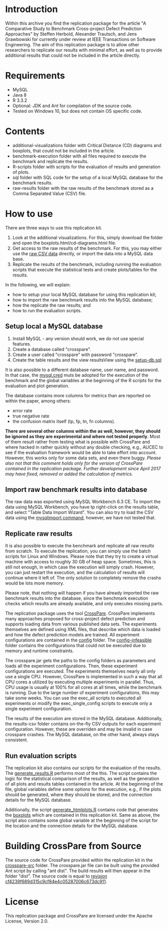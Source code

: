 Introduction
============
Within this archive you find the replication package for the article "A Comparative Study to Benchmark Cross-project Defect Prediction Approaches" by Steffen Herbold, Alexander Trautsch, and Jens Grawbowski for currently under review at IEEE Transactions on Software Engineering. The aim of this replication package is to allow other researchers to replicate our results with minimal effort, as well as to provide additional results that could not be included in the article directly. 

Requirements
============
- MySQL
- Java 8
- R 3.3.2
- Optional: JDK and Ant for compilation of the source code.
- Tested on Windows 10, but does not contain OS specific code. 

Contents
========
- additional-visualizations folder with Critical Distance (CD) diagrams and boxplots, that could not be included in the article.
- benchmark-execution folder with all files required to execute the benchmark and replicate the results.
- R-scripts folder with scripts for the evaluation of results and generation of plots.
- sql folder with SQL code for the setup of a local MySQL database for the benchmark results.
- raw-results folder with the raw results of the benchmark stored as a Comma Separated Value (CSV) file.

How to use
==========
There are three ways to use this replication kit.
1. Look at the additional visualizations. For this, simply download the folder and open the boxplots.html/cd-diagrams.html file.
2. Get access to the raw results of the benchmark. For this, you may either use the [raw CSV data](raw-results/crosspare-results-replication-kit.csv) directly, or import the data into a MySQL data base.
3. Replicate the results of the benchmark, including running the evaluation scripts that execute the statistical tests and create plots/tables for the results.

In the following, we will explain:
- how to setup your local MySQL database for using this replication kit;
- how to import the raw benchmark results into the MySQL database;
- how the replicate the raw results; and
- how to run the evaluation scripts. 

Setup local a MySQL database
----------------------------

1. Install MySQL - any version should work, we do not use special features.
2. Create a database called "crosspare".
3. Create a user called "crosspare" with password "crosspare".
4. Create the table results and the view resultsView using the [setup-db.sql](sql/setup-db.sql)

It is also possible to a different database name, user name, and password. In that case, the [mysql.cred](benchmark-execution/mysql.cred) muts be adopted for the execution of the benchmark and the global variables at the beginning of the R scripts for the evaluation and plot generation. 

The database contains more columns for metrics than are reported on within the paper, among others:
- error rate
- true negative rate
- the confusion matrix itself (tp, fp, tn, fn columns).

**There are several other columns within the as well, however, they should be ignored as they are experimental and where not tested properly**. Most of them result rather from testing what is possible with CrossPare and where hacked in rather quickly without any double checking, e.g., AUCEC to see if the evaluation framework would be able to take effort into account. However, this works only for some data sets, and even there buggy. *Please also not that this comment holds only for the version of CrossPare contained in the replication package. Further development since April 2017 may have fixed, removed or added the calculation of metrics.*


Import raw benchmark results into database
------------------------------------------
The raw data was exported using MySQL Workbench 6.3 CE. To import the data using MySQL Workbench, you have tp right-click on the results table, and select "Table Data Import Wizard". You can also try to load the CSV data using the [mysqlimport command](https://dev.mysql.com/doc/refman/5.7/en/load-data.html), however, we have not tested that. 

Replicate raw results
---------------------
It is also possible to execute the benchmark and replicate all raw results from scratch. To execute the replication, you can simply use the batch scripts for Linux and Windows. Please note that they try to create a virtual machine with access to roughly 30 GB of heap space. Sometimes, this is still not enough, in which case the execution will simply crash. However, you can just restart the execution, and the calculation of results will continue where it left of. The only solution to completely remove the crashs would be lots more memory. 

Please note, that nothing will happen if you have already imported the raw benchmark results into the database, since the benchmark execution checks which results are already available, and only executes missing parts. 

The replication package uses the tool [CrossPare](https://github.com/sherbold/CrossPare/). CrossPare implements many approaches proposed for cross-project defect prediction and supports loading data from various published data sets. The experiments themselves are defined using XML files, that describe which data is loaded and how the defect prediction models are trained. All experiment configurations are contained in the [config](benchmark-execution/benchmark/config) folder. The [config-infeasible](benchmark-execution/benchmark/config-infeasible) folder contains the configurations that could not be executed due to memory and runtime constraints. 

The crosspare.jar gets the paths to the config folders as parameters and loads all the experiment configurations. Then, these experiment configurations are executed. The experiments themselves nearly all only use a single CPU. However, CrossPare is implemented in such a way that all CPU cores a utilized by executing multiple experiments in parallel. Thus, CPU usage is usually at 100% for all cores at all times, while the benchmark is running. Due to the large number of experiment configurations, this may take some weeks. You can use the exec_all scripts to executed all experiments or modify the exec_single_config scripts to execute only a single experiment configuration. 

The results of the execution are stored in the MySQL database. Additionally, the results-csv folder contains on-the-fly CSV outputs for each experiment configuration. However, these are overriden and may be invalid in case crosspare crashes. The MySQL database, on the other hand, always stays consistent. 

Run evaluation scripts
----------------------
The replication kit also contains our scripts for the evaluation of the results. The [generate_results.R](R-scripts/generate_results.R) performs most of the this. The script contains the logic for the statistical comparison of the results, as well as the generation of all plots and results tables contained in the article. At the beginning of the file, global variables define some options for the execution, e.g., if the plots should be generated, where they should be stored, and the connection details for the MySQL database. 

Additionally, the script [generate_htmlplots.R](R-scripts/generate_htmlplots.R) contains code that generates the [boxplots](additional-visualizations/boxplots.html) which are contained in this replication kit. Same as above, the script also contains some global variable at the beginning of the script for the location and the connection details for the MySQL database. 

Building CrossPare from Source
==============================
The source code for CrossPare provided within the replication kit in the [crosspare-src](crosspare-src) folder. The crosspare.jar file can be built using the provided Ant script by calling "ant dist". The build results will then appear in the folder "dist". The source code is equal to [revision cf4239f689d315c9cf84e4c05287006c673dc911](https://github.com/sherbold/CrossPare/tree/cf4239f689d315c9cf84e4c05287006c673dc911).

License
=======
This replication package and CrossPare are licensed under the Apache License, Version 2.0. 
